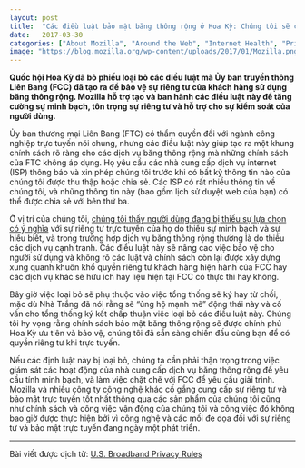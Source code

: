 ```yaml
---
layout: post
title:  "Các điều luật bảo mật băng thông rộng ở Hoa Kỳ: Chúng tôi sẽ chiến đấu để bảo vệ sự riêng tư của người dùng"
date:   2017-03-30
categories: ["About Mozilla", "Around the Web", "Internet Health", "Privacy"]
image: "https://blog.mozilla.org/wp-content/uploads/2017/01/Mozilla.png"
---
```


**Quốc hội Hoa Kỳ đã bỏ phiếu loại bỏ các điều luật mà Ủy ban truyền thông Liên Bang (FCC) đã tạo ra để bảo vệ sự riêng tư của khách hàng sử dụng băng thông rộng. Mozilla hỗ trợ tạo và ban hành các điều luật này để tăng cường sự minh bạch, tôn trọng sự riêng tư và hỗ trợ cho sự kiểm soát của người dùng.**

Ủy ban thương mại Liên Bang (FTC) có thẩm quyền đối với ngành công nghiệp trực tuyến nói chung, nhưng các điều luật này giúp tạo ra một khung chính sách rõ ràng cho các dịch vụ băng thông rộng mà những chính sách của FTC không áp dụng. Họ yêu cầu các nhà cung cấp dịch vụ internet (ISP) thông báo và xin phép chúng tôi trước khi có bất kỳ thông tin nào của chúng tôi được thu thập hoặc chia sẻ. Các ISP có rất nhiều thông tin về chúng tôi, và những thông tin này (bao gồm lịch sử duyệt web của bạn) có thể được chia sẻ với bên thứ ba.

Ở vị trí của chúng tôi, [chúng tôi thấy người dùng đang bị thiếu sự lựa chọn có ý nghĩa](https://blog.mozilla.org/wp-content/uploads/2017/03/IHPbriefs_online_Privacy_March_2017.pdf) với sự riêng tư trực tuyến của họ do thiếu sự minh bạch và sự hiểu biết, và trong trường hợp dịch vụ băng thông rộng thường là do thiếu các dịch vụ cạnh tranh. Các điều luật này sẽ nâng cao việc bảo vệ cho người sử dụng và không rõ các luật và chính sách còn lại được xây dựng xung quanh khuôn khổ quyền riêng tư khách hàng hiện hành của FCC hay các dịch vụ khác sẽ hữu ích hay liệu hiện tại FCC có thực thi hay không.

Bây giờ việc loại bỏ sẽ phụ thuộc vào việc tổng thống sẽ ký hay từ chối, mặc dù Nhà Trắng đã nói rằng sẽ “ủng hộ mạnh mẽ” động thái này và cố vấn cho tổng thống ký kết chấp thuận việc loại bỏ các điều luật này. Chúng tôi hy vọng rằng chính sách bảo mật băng thông rộng sẽ được chính phủ Hoa Kỳ ưu tiên và bảo vệ, chúng tôi đã sẵn sàng chiến đấu cùng bạn để có quyền riêng tư khi trực tuyến.

Nếu các định luật này bị loại bỏ, chúng ta cần phải thận trọng trong việc giám sát các hoạt động của nhà cung cấp dịch vụ băng thông rộng để yêu cầu tính minh bạch, và làm việc chặt chẽ với FCC để yêu cầu giải trình. Mozilla và nhiều công ty công nghệ khác cố gắng cung cấp sự riêng tư và bảo mật trực tuyến tốt nhất thông qua các sản phẩm của chúng tôi cũng như chính sách và công việc vận động của chúng tôi và công việc đó không bao giờ được thực hiện bởi vì công nghệ và các mối đe dọa đối với sự riêng tư và bảo mật trực tuyến đang ngày một phát triển.

----

Bài viết được dịch từ: [U.S. Broadband Privacy Rules](https://blog.mozilla.org/blog/2017/03/30/u-s-broadband-privacy-rules-will-fight-protect-user-privacy/)